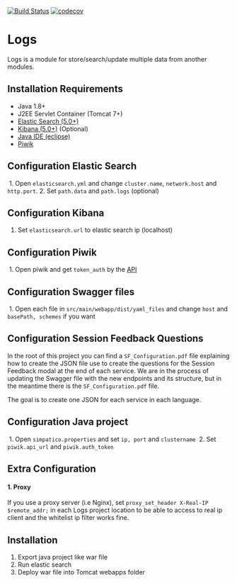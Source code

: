 [![Build Status](https://travis-ci.org/SIMPATICOProject/logs.svg?branch=master)](https://travis-ci.org/SIMPATICOProject/logs)
[![codecov](https://codecov.io/gh/SIMPATICOProject/logs/branch/master/graph/badge.svg)](https://codecov.io/gh/SIMPATICOProject/logs)

# Logs
Logs is a module for store/search/update multiple data from another modules.


## Installation Requirements
- Java 1.8+
- J2EE Servlet Container (Tomcat 7+)
- [Elastic Search (5.0+)](https://www.elastic.co/downloads/elasticsearch)
- [Kibana (5.0+)](https://www.elastic.co/downloads/kibana) (Optional)
- [Java IDE (eclipse)](https://www.eclipse.org/downloads/?)
- [Piwik](https://piwik.org/docs/installation/)

## Configuration Elastic Search

  1. Open `elasticsearch.yml` and change `cluster.name`, `network.host` and `http.port`.
  2. Set `path.data` and `path.logs` (optional)

## Configuration Kibana

  1. Set `elasticsearch.url` to elastic search ip (localhost)

## Configuration Piwik

  1. Open piwik and get `token_auth` by the [API](https://developer.piwik.org/api-reference/reporting-api#authenticate-to-the-api-via-token_auth-parameter)

## Configuration Swagger files

  1. Open each file in `src/main/webapp/dist/yaml_files` and change `host` and `basePath, schemes` if you want
 
## Configuration Session Feedback Questions
  In the root of this project you can find a `SF_Configuration.pdf` file explaining how to create the JSON file use to create the questions for the Session Feedback modal at the end of each service. We are in the process of updating the Swagger file with the new endpoints and its structure, but in the meantime there is the `SF_Configuration.pdf` file.
  
  The goal is to create one JSON for each service in each language.
  
## Configuration Java project

  1. Open `simpatico.properties` and set `ip, port` and `clustername`
  2. Set `piwik.api_url` and `piwik.auth_token`

## Extra Configuration
  
  #### 1. Proxy 
  
  If you use a proxy server (i.e Nginx), set `proxy_set_header X-Real-IP $remote_addr;` in each Logs project location to be able to access to real ip client and the whitelist ip filter works fine.
  
## Installation

  1. Export java project like war file
  2. Run elastic search
  3. Deploy war file into Tomcat webapps folder
  
